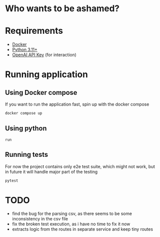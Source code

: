 # Who wants to be ashamed?

# Requirements
- [Docker](https://www.docker.com/)
- [Python 3.11+](https://www.python.org/downloads/)
- [OpenAI API Key](https://platform.openai.com/signup) (for interaction)

# Running application
## Using Docker compose

If you want to run the application fast, spin up with the docker compose
```bash
docker compose up
```

## Using python
```
run
```


## Running tests
For now the project contains only e2e test suite, which might not work, but in future it will handle major part of the testing
```bash
pytest
```

# TODO 
- find the bug for the parsing csv, as there seems to be some inconsistency in the csv file
- fix the broken test execution, as i have no time to fix it now
- extracts logic from the routes in separate service and keep tiny routes